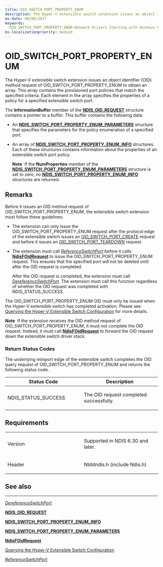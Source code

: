 ```yaml
---
title: OID_SWITCH_PORT_PROPERTY_ENUM
description: The Hyper-V extensible switch extension issues an object identifier (OID) method request of OID_SWITCH_PORT_PROPERTY_ENUM to obtain an array.
ms.date: 08/08/2017
keywords: 
 -OID_SWITCH_PORT_PROPERTY_ENUM Network Drivers Starting with Windows Vista
ms.localizationpriority: medium
---
```


# OID\_SWITCH\_PORT\_PROPERTY\_ENUM


The Hyper-V extensible switch extension issues an object identifier (OID) method request of OID\_SWITCH\_PORT\_PROPERTY\_ENUM to obtain an array. This array contains the provisioned port policies that match the specified criteria. Each element in the array specifies the properties of a policy for a specified extensible switch port.

The **InformationBuffer** member of the [**NDIS\_OID\_REQUEST**](/windows-hardware/drivers/ddi/ndis/ns-ndis-_ndis_oid_request) structure contains a pointer to a buffer. This buffer contains the following data:

-   An [**NDIS\_SWITCH\_PORT\_PROPERTY\_ENUM\_PARAMETERS**](/windows-hardware/drivers/ddi/ntddndis/ns-ntddndis-_ndis_switch_port_property_enum_parameters) structure that specifies the parameters for the policy enumeration of a specified port.

-   An array of [**NDIS\_SWITCH\_PORT\_PROPERTY\_ENUM\_INFO**](/windows-hardware/drivers/ddi/ntddndis/ns-ntddndis-_ndis_switch_port_property_enum_info) structures. Each of these structures contains information about the properties of an extensible switch port policy.

    **Note**  If the **NumProperties** member of the [**NDIS\_SWITCH\_PORT\_PROPERTY\_ENUM\_PARAMETERS**](/windows-hardware/drivers/ddi/ntddndis/ns-ntddndis-_ndis_switch_port_property_enum_parameters) structure is set to zero, no [**NDIS\_SWITCH\_PORT\_PROPERTY\_ENUM\_INFO**](/windows-hardware/drivers/ddi/ntddndis/ns-ntddndis-_ndis_switch_port_property_enum_info) structures are returned.

     

Remarks
-------

Before it issues an OID method request of OID\_SWITCH\_PORT\_PROPERTY\_ENUM, the extensible switch extension must follow these guidelines:

-   The extension can only issue the OID\_SWITCH\_PORT\_PROPERTY\_ENUM request after the protocol edge of the extensible switch issues an [OID\_SWITCH\_PORT\_CREATE](oid-switch-port-create.md) request and before it issues an [OID\_SWITCH\_PORT\_TEARDOWN](oid-switch-port-teardown.md) request.

-   The extension must call [*ReferenceSwitchPort*](/windows-hardware/drivers/ddi/ndis/nc-ndis-ndis_switch_reference_switch_port) before it calls [**NdisFOidRequest**](/windows-hardware/drivers/ddi/ndis/nf-ndis-ndisfoidrequest) to issue the OID\_SWITCH\_PORT\_PROPERTY\_ENUM request. This ensures that the specified port will not be deleted until after the OID request is completed.

    After the OID request is completed, the extension must call [*DereferenceSwitchPort*](/windows-hardware/drivers/ddi/ndis/nc-ndis-ndis_switch_dereference_switch_port). The extension must call this function regardless of whether the OID request was completed with NDIS\_STATUS\_SUCCESS.

The OID\_SWITCH\_PORT\_PROPERTY\_ENUM OID must only be issued when the Hyper-V extensible switch has completed activation. Please see [Querying the Hyper-V Extensible Switch Configuration](./querying-the-hyper-v-extensible-switch-configuration.md) for more details.

**Note**  If the extension receives the OID method request of OID\_SWITCH\_PORT\_PROPERTY\_ENUM, it must not complete the OID request. Instead, it must call [**NdisFOidRequest**](/windows-hardware/drivers/ddi/ndis/nf-ndis-ndisfoidrequest) to forward the OID request down the extensible switch driver stack.

 

### Return Status Codes

The underlying miniport edge of the extensible switch completes the OID query request of OID\_SWITCH\_PORT\_PROPERTY\_ENUM and returns the following status code.

<table>
<colgroup>
<col width="50%" />
<col width="50%" />
</colgroup>
<thead>
<tr class="header">
<th>Status Code</th>
<th>Description</th>
</tr>
</thead>
<tbody>
<tr class="odd">
<td><p>NDIS_STATUS_SUCCESS</p></td>
<td><p>The OID request completed successfully.</p></td>
</tr>
</tbody>
</table>

 

Requirements
------------

<table>
<colgroup>
<col width="50%" />
<col width="50%" />
</colgroup>
<tbody>
<tr class="odd">
<td><p>Version</p></td>
<td><p>Supported in NDIS 6.30 and later.</p></td>
</tr>
<tr class="even">
<td><p>Header</p></td>
<td>Ntddndis.h (include Ndis.h)</td>
</tr>
</tbody>
</table>

## See also


****
[*DereferenceSwitchPort*](/windows-hardware/drivers/ddi/ndis/nc-ndis-ndis_switch_dereference_switch_port)

[**NDIS\_OID\_REQUEST**](/windows-hardware/drivers/ddi/ndis/ns-ndis-_ndis_oid_request)

[**NDIS\_SWITCH\_PORT\_PROPERTY\_ENUM\_INFO**](/windows-hardware/drivers/ddi/ntddndis/ns-ntddndis-_ndis_switch_port_property_enum_info)

[**NDIS\_SWITCH\_PORT\_PROPERTY\_ENUM\_PARAMETERS**](/windows-hardware/drivers/ddi/ntddndis/ns-ntddndis-_ndis_switch_port_property_enum_parameters)

[**NdisFOidRequest**](/windows-hardware/drivers/ddi/ndis/nf-ndis-ndisfoidrequest)

[Querying the Hyper-V Extensible Switch Configuration](./querying-the-hyper-v-extensible-switch-configuration.md)

[*ReferenceSwitchPort*](/windows-hardware/drivers/ddi/ndis/nc-ndis-ndis_switch_reference_switch_port)

 

